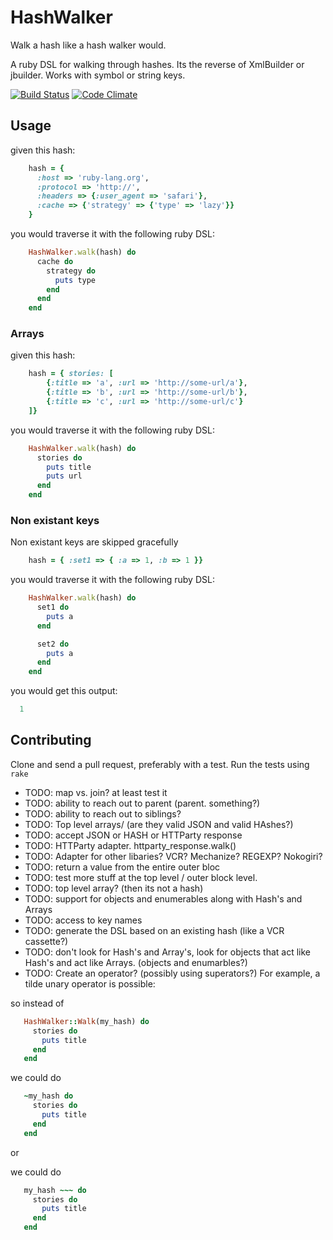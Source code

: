 # HashWalker

Walk a hash like a hash walker would.

A ruby DSL for walking through hashes. Its the reverse of XmlBuilder or jbuilder. Works with symbol or string keys.

[![Build Status](https://secure.travis-ci.org/al-jazeera-america/hash-walker.png?branch=master)](http://travis-ci.org/al-jazeera-america/hash-walker) [![Code Climate](https://codeclimate.com/github/galori/hash-walker.png)](https://codeclimate.com/al-jazeera-america/hash-walker`)

## Usage

given this hash:

```ruby
    hash = {
      :host => 'ruby-lang.org',
      :protocol => 'http://',
      :headers => {:user_agent => 'safari'},
      :cache => {'strategy' => {'type' => 'lazy'}}
    }
```

you would traverse it with the following ruby DSL:

```ruby
    HashWalker.walk(hash) do
      cache do
        strategy do
          puts type
        end
      end
    end
```

### Arrays

given this hash:

```ruby
    hash = { stories: [
        {:title => 'a', :url => 'http://some-url/a'},
        {:title => 'b', :url => 'http://some-url/b'},
        {:title => 'c', :url => 'http://some-url/c'}
    ]}
```

you would traverse it with the following ruby DSL:

```ruby
    HashWalker.walk(hash) do
      stories do
        puts title
        puts url
      end
    end
```

### Non existant keys

Non existant keys are skipped gracefully

```ruby
    hash = { :set1 => { :a => 1, :b => 1 }}
```

you would traverse it with the following ruby DSL:

```ruby
    HashWalker.walk(hash) do
      set1 do
        puts a
      end

      set2 do
        puts a
      end
    end
```

you would get this output:

```ruby
  1
```


## Contributing

Clone and send a pull request, preferably with a test.
Run the tests using `rake`

* TODO: map vs. join? at least test it
* TODO: ability to reach out to parent (parent. something?)
* TODO: ability to reach out to siblings?
* TODO: Top level arrays/ (are they valid JSON and valid HAshes?)
* TODO: accept JSON or HASH or HTTParty response
* TODO: HTTParty adapter.   httparty_response.walk()
* TODO: Adapter for other libaries? VCR? Mechanize? REGEXP? Nokogiri?
* TODO: return a value from the entire outer bloc
* TODO: test more stuff at the top level / outer block level.
* TODO: top level array? (then its not a hash)
* TODO: support for objects and enumerables along with Hash's and Arrays
* TODO: access to key names
* TODO: generate the DSL based on an existing hash (like a VCR cassette?)
* TODO: don't look for Hash's and Array's, look for objects that act like Hash's and act like Arrays. (objects and enumarbles?)
* TODO: Create an operator? (possibly using superators?) For example, a tilde unary operator is possible:

so instead of

```ruby
   HashWalker::Walk(my_hash) do
     stories do
       puts title
     end
   end
```

we could do

```ruby
   ~my_hash do
     stories do
       puts title
     end
   end
```

or

we could do

```ruby
   my_hash ~~~ do
     stories do
       puts title
     end
   end
```
